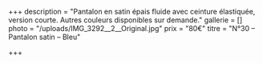 +++
description = "Pantalon en satin épais fluide avec ceinture élastiquée, version courte. Autres couleurs disponibles sur demande."
gallerie = []
photo = "/uploads/IMG_3292__2__Original.jpg"
prix = "80€"
titre = "N°30 – Pantalon satin – Bleu"

+++
